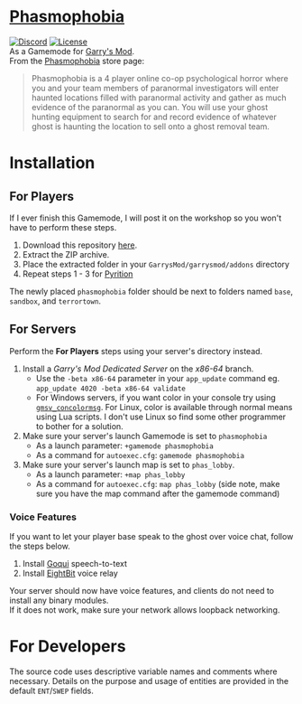 # [Phasmophobia](https://kineticgames.co.uk/)
[![Discord](https://img.shields.io/discord/785233414374686720?label=Discord&logo=discord)](https://discord.gg/WMeCsQhakH)
[![License](https://img.shields.io/github/license/Cryotheus/pyrition_2)](https://github.com/Cryotheus/pyrition_2/blob/main/LICENSE)  
As a Gamemode for [Garry's Mod](https://gmod.facepunch.com/).  
From the [Phasmophobia](https://store.steampowered.com/app/739630/Phasmophobia/) store page:
> Phasmophobia is a 4 player online co-op psychological horror where you and your team members of paranormal investigators will enter haunted locations filled with paranormal activity and gather as much evidence of the paranormal as you can. You will use your ghost hunting equipment to search for and record evidence of whatever ghost is haunting the location to sell onto a ghost removal team.

# Installation
## For Players
If I ever finish this Gamemode, I will post it on the workshop so you won't have to perform these steps.

1. Download this repository [here](https://github.com/Cryotheus/phasmophobia/archive/refs/heads/main.zip).
2. Extract the ZIP archive.
3. Place the extracted folder in your `GarrysMod/garrysmod/addons` directory
4. Repeat steps 1 - 3 for [Pyrition](https://github.com/Cryotheus/pyrition)

The newly placed `phasmophobia` folder should be next to folders named `base`, `sandbox`, and `terrortown`.

## For Servers
Perform the **For Players** steps using your server's directory instead.

1. Install a *Garry's Mod Dedicated Server* on the *x86-64* branch.
	* Use the `-beta x86-64` parameter in your `app_update` command eg. `app_update 4020 -beta x86-64 validate`
	* For Windows servers, if you want color in your console try using [`gmsv_concolormsg`](https://github.com/WilliamVenner/gmsv_concolormsg). For Linux, color is available through normal means using Lua scripts. I don't use Linux so find some other programmer to bother for a solution.
2. Make sure your server's launch Gamemode is set to `phasmophobia`
	* As a launch parameter: `+gamemode phasmophobia`
	* As a command for `autoexec.cfg`: `gamemode phasmophobia`
3. Make sure your server's launch map is set to `phas_lobby`.
	* As a launch parameter: `+map phas_lobby`
	* As a command for `autoexec.cfg`: `map phas_lobby` (side note, make sure you have the map command after the gamemode command)

### Voice Features
If you want to let your player base speak to the ghost over voice chat, follow the steps below.
1. Install [Goqui](https://github.com/Cryotheus/gmod-goqui) speech-to-text
2. Install [EightBit](https://github.com/Meachamp/gm_8bit) voice relay

Your server should now have voice features, and clients do not need to install any binary modules.  
If it does not work, make sure your network allows loopback networking.

# For Developers
The source code uses descriptive variable names and comments where necessary.
Details on the purpose and usage of entities are provided in the default `ENT`/`SWEP` fields.